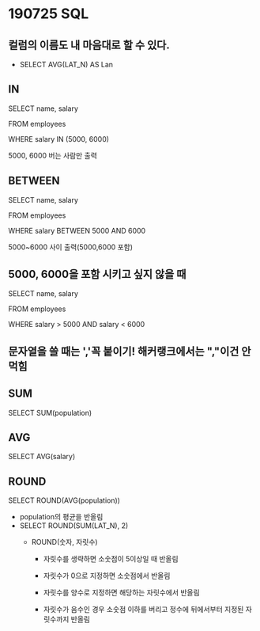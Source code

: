 # 190725 SQL
## 컬럼의 이름도 내 마음대로 할 수 있다.
* SELECT AVG(LAT_N) AS Lan
## IN
SELECT name, salary

FROM employees

WHERE salary IN (5000, 6000)

5000, 6000 버는 사람만 출력

## BETWEEN
SELECT name, salary

FROM employees

WHERE salary BETWEEN 5000 AND 6000

5000~6000 사이 출력(5000,6000 포함)

## 5000, 6000을 포함 시키고 싶지 않을 때
SELECT name, salary

FROM employees

WHERE salary > 5000 AND salary < 6000


## 문자열을 쓸 때는 ','꼭 붙이기! 해커랭크에서는 ","이건 안먹힘

## SUM

SELECT SUM(population)

## AVG

SELECT AVG(salary)

## ROUND

SELECT ROUND(AVG(population))
* population의 평균을 반올림
* SELECT ROUND(SUM(LAT_N), 2)
    * ROUND(숫자, 자릿수)

        * 자릿수를 생략하면 소숫점이 5이상일 때 반올림

        * 자릿수가 0으로 지정하면 소숫점에서 반올림
        * 자릿수를 양수로 지정하면 해당하는 자릿수에서 반올림

        * 자릿수가 음수인 경우 소숫점 이하를 버리고 정수에 뒤에서부터 지정된 자릿수까지 반올림
